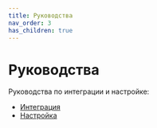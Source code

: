 ```yaml
---
title: Руководства
nav_order: 3
has_children: true
---
```


# Руководства

Руководства по интеграции и настройке:
- [Интеграция](integration.md)
- [Настройка](setup.md)
